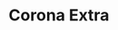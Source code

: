 ---
title: 'Corona Extra'
type: 'USA'
description: 'Lorem ipsum dolor sit amet consectetur adipisicing elit. Obcaecati sint cumque voluptatem cupiditate odit corporis.'
price: 19
---
